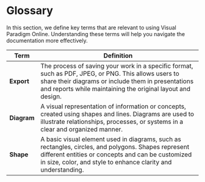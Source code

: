 # Glossary

In this section, we define key terms that are relevant to using Visual Paradigm Online. Understanding these terms will help you navigate the documentation more effectively.

| Term           | Definition                                                                                                                                                                                                                |
| -------------- | ------------------------------------------------------------------------------------------------------------------------------------------------------------------------------------------------------------------------- |
| **Export**     | The process of saving your work in a specific format, such as PDF, JPEG, or PNG. This allows users to share their diagrams or include them in presentations and reports while maintaining the original layout and design. |
| **Diagram**    | A visual representation of information or concepts, created using shapes and lines. Diagrams are used to illustrate relationships, processes, or systems in a clear and organized manner.                                 |
| **Shape**      | A basic visual element used in diagrams, such as rectangles, circles, and polygons. Shapes represent different entities or concepts and can be customized in size, color, and style to enhance clarity and understanding. |
                            
